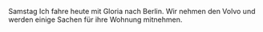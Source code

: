 Samstag
Ich fahre heute mit Gloria nach Berlin. Wir nehmen den Volvo und werden einige Sachen für ihre Wohnung mitnehmen.
